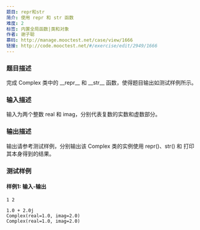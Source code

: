 ```yaml
---
题目: repr和str
简介: 使用 repr 和 str 函数
难度: 2
标签: 内置全局函数|类和对象
作者: 谢子聪
慕码: http://manage.mooctest.net/case/view/1666
链接: http://code.mooctest.net/#/exercise/edit/2949/1666
---
```


### 题目描述

完成 Complex 类中的 \_\_repr\_\_ 和 \_\_str\_\_ 函数，使得题目输出如测试样例所示。

### 输入描述

输入为两个整数 real 和 imag，分别代表复数的实数和虚数部分。

### 输出描述

输出请参考测试样例，分别输出该 Complex 类的实例使用 repr()、str() 和 打印其本身得到的结果。

### 测试样例

#### 样例1: 输入-输出

```
1 2
```

```
1.0 + 2.0j
Complex(real=1.0, imag=2.0)
Complex(real=1.0, imag=2.0)
```

